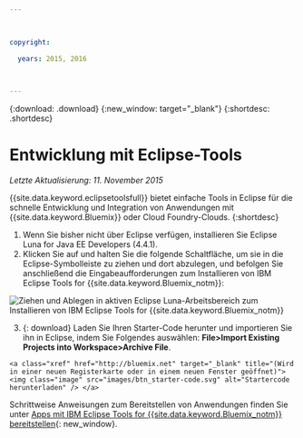 ```yaml
---

 

copyright:

  years: 2015, 2016

 

---
```


{:download: .download}
{:new_window: target="_blank"}
{:shortdesc: .shortdesc}

# Entwicklung mit Eclipse-Tools
*Letzte Aktualisierung: 11. November 2015*

{{site.data.keyword.eclipsetoolsfull}} bietet einfache Tools in Eclipse für die schnelle Entwicklung und Integration von Anwendungen mit {{site.data.keyword.Bluemix}} oder Cloud Foundry-Clouds.
{:shortdesc}

  1. Wenn Sie bisher nicht über Eclipse verfügen, installieren Sie Eclipse Luna for Java EE Developers (4.4.1).
  2. Klicken Sie auf und halten Sie die folgende Schaltfläche, um sie in die Eclipse-Symbolleiste zu ziehen und dort abzulegen, und befolgen Sie anschließend die Eingabeaufforderungen zum Installieren von IBM Eclipse Tools for {{site.data.keyword.Bluemix_notm}}:
  
  ![Ziehen und Ablegen in aktiven Eclipse Luna-Arbeitsbereich zum Installieren von IBM Eclipse Tools for {{site.data.keyword.Bluemix_notm}}](images/installbutton.png)

  3. {: download} Laden Sie Ihren Starter-Code herunter und importieren Sie ihn in Eclipse, indem Sie Folgendes auswählen: **File>Import Existing Projects into Workspace>Archive File**.
  
    <a class="xref" href="http://bluemix.net" target="_blank" title="(Wird in einer neuen Registerkarte oder in einem neuen Fenster geöffnet)"><img class="image" src="images/btn_starter-code.svg" alt="Startercode herunterladen" /> </a> 

Schrittweise Anweisungen zum Bereitstellen von Anwendungen finden Sie unter [Apps mit IBM Eclipse Tools for {{site.data.keyword.Bluemix_notm}} bereitstellen](../manageapps/eclipsetools/eclipsetools.html#eclipsetools){: new_window}.
